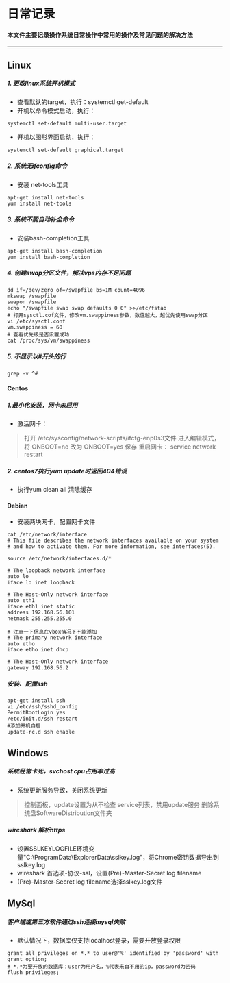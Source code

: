 # **日常记录**

#### 本文件主要记录操作系统日常操作中常用的操作及常见问题的解决方法

------
## **Linux**
##### 1. 更改linux系统开机模式

- 查看默认的target，执行：systemctl get-default
- 开机以命令模式启动，执行：
```
systemctl set-default multi-user.target
```
- 开机以图形界面启动，执行：
```
systemctl set-default graphical.target
```
##### 2. 系统无ifconfig命令
- 安装 net-tools工具
```
apt-get install net-tools
yum install net-tools
```
##### 3. 系统不能自动补全命令
- 安装bash-completion工具
```
apt-get install bash-completion
yum install bash-completion
```
##### 4. 创建swap分区文件，解决vps内存不足问题
```
dd if=/dev/zero of=/swapfile bs=1M count=4096
mkswap /swapfile
swapon /swapfile
echo "/swapfile swap swap defaults 0 0" >>/etc/fstab
# 打开sysctl.cof文件，修改vm.swappiness参数，数值越大，越优先使用swap分区
vi /etc/sysctl.conf
vm.swappiness = 60
# 查看优先级是否设置成功
cat /proc/sys/vm/swappiness 
```
##### 5. 不显示以#开头的行

```
grep -v ^#
```
#### **Centos**
##### 1.最小化安装，网卡未启用

- 激活网卡：
> 打开 /etc/sysconfig/network-scripts/ifcfg-enp0s3文件
> 进入编辑模式，将 ONBOOT=no 改为 ONBOOT=yes 保存
> 重启网卡： service network restart 

##### 2. centos7执行yum update时返回404错误
- 执行yum clean all 清除缓存
#### **Debian**
- 安装两块网卡，配置网卡文件
```
cat /etc/network/interface
# This file describes the network interfaces available on your system
# and how to activate them. For more information, see interfaces(5).

source /etc/network/interfaces.d/*

# The loopback network interface
auto lo
iface lo inet loopback

# The Host-Only network interface
auto eth1
iface eth1 inet static
address 192.168.56.101
netmask 255.255.255.0

# 注意一下信息在vbox情况下不能添加
# The primary network interface
auto etho
iface etho inet dhcp

# The Host-Only network interface
gateway 192.168.56.2
```

##### 安装、配置ssh
```
apt-get install ssh
vi /etc/ssh/sshd_config 
PermitRootLogin yes
/etc/init.d/ssh restart
#添加开机自启
update-rc.d ssh enable 
```
## **Windows**
##### 系统经常卡死，svchost cpu占用率过高
- 系统更新服务导致，关闭系统更新
> 控制面板，update设置为从不检查
> service列表，禁用update服务
> 删除系统盘SoftwareDistribution文件夹

##### wireshark 解析https
- 设置SSLKEYLOGFILE环境变量"C:\ProgramData\ExplorerData\sslkey.log"，将Chrome密钥数据导出到sslkey.log
- wireshark 首选项-协议-ssl，设置(Pre)-Master-Secret log filename
- (Pre)-Master-Secret log filename选择sslkey.log文件

## **MySql**
##### 客户端或第三方软件通过ssh连接mysql失败
- 默认情况下，数据库仅支持localhost登录，需要开放登录权限
```
grant all privileges on *.* to user@'%' identified by 'password' with grant option;
# *.*为要开放的数据库；user为用户名，%代表来自不用的ip，password为密码
flush privileges;
```

